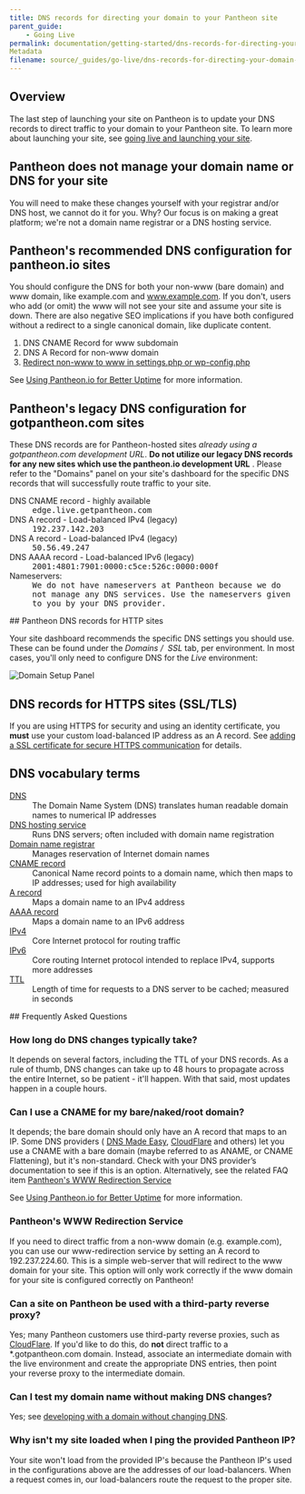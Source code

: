 ```yaml
---
title: DNS records for directing your domain to your Pantheon site
parent_guide:
    - Going Live
permalink: documentation/getting-started/dns-records-for-directing-your-domain-to-your-pantheon-site/
Metadata
filename: source/_guides/go-live/dns-records-for-directing-your-domain-to-your-pantheon-site.md
---
```


## Overview

The last step of launching your site on Pantheon is to update your DNS records to direct traffic to your domain to your Pantheon site. To learn more about launching your site, see [going live and launching your site](/documentation/running-drupal/going-live-and-launching-your-site/).

## Pantheon does not manage your domain name or DNS for your site

You will need to make these changes yourself with your registrar and/or DNS host, we cannot do it for you. Why? Our focus is on making a great platform; we're not a domain name registrar or a DNS hosting service.

## Pantheon's recommended DNS configuration for pantheon.io sites

You should configure the DNS for both your non-www (bare domain) and www domain, like example.com and www.example.com. If you don't, users who add (or omit) the www will not see your site and assume your site is down. There are also negative SEO implications if you have both configured without a redirect to a single canonical domain, like duplicate content.

1. DNS CNAME Record for www subdomain
2. DNS A Record for non-www domain
3. [Redirect non-www to www in settings.php or wp-config.php](/documentation/howto/redirect-incoming-requests/#redirect_common)

See [Using Pantheon.io for Better Uptime](http://helpdesk.getpantheon.com/customer/portal/articles/1704710) for more information.


## Pantheon's legacy DNS configuration for gotpantheon.com sites

These DNS records are for Pantheon-hosted sites _already using a gotpantheon.com development URL_. **Do not utilize our legacy DNS records for any new sites which use the pantheon.io development URL** . Please refer to the "Domains" panel on your site's dashboard for the specific DNS records that will successfully route traffic to your site.

<dl class="records">
	<dt>DNS CNAME record - highly available</dt>
	<dd>edge.live.getpantheon.com</dd>
	<dt>DNS A record - Load-balanced IPv4 (legacy)</dt>
	<dd>192.237.142.203</dd>
	<dt>DNS A record - Load-balanced IPv4 (legacy)</dt>
	<dd>50.56.49.247</dd>
	<dt>DNS AAAA record - Load-balanced IPv6 (legacy)</dt>
	<dd>2001:4801:7901:0000:c5ce:526c:0000:000f</dd>
	<dt>Nameservers:</dt>
	<dd>We do not have nameservers at Pantheon because we do not manage any DNS services. Use the nameservers given to you by your DNS provider.</dd>
</dl>
## Pantheon DNS records for HTTP sites

Your site dashboard recommends the specific DNS settings you should use. These can be found under the _Domains /  SSL_ tab, per environment. In most cases, you'll only need to configure DNS for the _Live_ environment:  


 ![Domain Setup Panel](https://pantheon-systems.desk.com/customer/portal/attachments/341988)

## DNS records for HTTPS sites (SSL/TLS)

If you are using HTTPS for security and using an identity certificate, you **must** use your custom load-balanced IP address as an A record. See [adding a SSL certificate for secure HTTPS communication](/documentation/howto/adding-a-ssl-certificate-for-secure-https-communication/) for details.

## DNS vocabulary terms
<dl>
	<dt><a href="http://en.wikipedia.org/wiki/Domain_Name_System">DNS</a></dt>
	<dd>The Domain Name System (DNS) translates human readable domain names to numerical IP addresses</dd>
	<dt><a href="http://en.wikipedia.org/wiki/DNS_hosting_service">DNS hosting service</a></dt>
	<dd>Runs DNS servers; often included with domain name registration</dd>
	<dt><a href="http://en.wikipedia.org/wiki/Domain_name_registrar">Domain name registrar</a></dt>
	<dd>Manages reservation of Internet domain names</dd>
	<dt><a href="http://en.wikipedia.org/wiki/CNAME_record">CNAME record</a></dt>
	<dd>Canonical Name record points to a domain name, which then maps to IP addresses; used for high availability</dd>
	<dt><a href="http://en.wikipedia.org/wiki/A_record#A">A record</a></dt>
	<dd>Maps a domain name to an IPv4 address</dd>
	<dt><a href="http://en.wikipedia.org/wiki/A_record#AAAA">AAAA record</a></dt>
	<dd>Maps a domain name to an IPv6 address</dd>
	<dt><a href="http://en.wikipedia.org/wiki/IPv4">IPv4</a></dt>
	<dd>Core Internet protocol for routing traffic</dd>
	<dt><a href="http://en.wikipedia.org/wiki/IPv4">IPv6</a></dt>
	<dd>Core routing Internet protocol intended to replace IPv4, supports more addresses</dd>
	<dt><a href="http://en.wikipedia.org/wiki/Time_to_live#DNS_records">TTL</a></dt>
	<dd>Length of time for requests to a DNS server to be cached; measured in seconds</dd>
</dl>
## Frequently Asked Questions

### How long do DNS changes typically take?

It depends on several factors, including the TTL of your DNS records. As a rule of thumb, DNS changes can take up to 48 hours to propagate across the entire Internet, so be patient - it'll happen. With that said, most updates happen in a couple hours.

### Can I use a CNAME for my bare/naked/root domain?

It depends; the bare domain should only have an A record that maps to an IP. Some DNS providers ( [DNS Made Easy](http://www.dnsmadeeasy.com/services/aname-records/), [CloudFlare](https://support.cloudflare.com/hc/en-us/articles/200169056-CNAME-Flattening-RFC-compliant-support-for-CNAME-at-the-root) and others) let you use a CNAME with a bare domain (maybe referred to as ANAME, or CNAME Flattening), but it's non-standard. Check with your DNS provider’s documentation to see if this is an option. Alternatively, see the related FAQ item [Pantheon's WWW Redirection Service](/documentation/getting-started/dns-records-for-directing-your-domain-to-your-pantheon-site/#pantheon_www_redirection)


See [Using Pantheon.io for Better Uptime](http://helpdesk.getpantheon.com/customer/portal/articles/1704710) for more information.

### Pantheon's WWW Redirection Service

If you need to direct traffic from a non-www domain (e.g. example.com), you can use our www-redirection service by setting an A record to 192.237.224.60. This is a simple web-server that will redirect to the www domain for your site. This option will only work correctly if the www domain for your site is configured correctly on Pantheon!

### Can a site on Pantheon be used with a third-party reverse proxy?

Yes; many Pantheon customers use third-party reverse proxies, such as [CloudFlare](https://www.cloudflare.com/). If you'd like to do this, do **not** direct traffic to a \*.gotpantheon.com domain. Instead, associate an intermediate domain with the live environment and create the appropriate DNS entries, then point your reverse proxy to the intermediate domain.

### Can I test my domain name without making DNS changes?

Yes; see [developing with a domain without changing DNS](/documentation/getting-started/adding-a-domain-to-a-site-environment/#dev_wo_dns).

### Why isn't my site loaded when I ping the provided Pantheon IP?

Your site won't load from the provided IP's because the Pantheon IP's used in the configurations above are the addresses of our load-balancers. When a request comes in, our load-balancers route the request to the proper site. 

<style type="text/css">.records dd {
  font-family: monospace;
}
</style>
